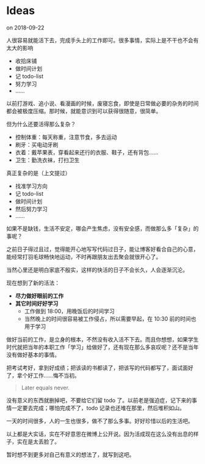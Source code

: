# Ideas

on 2018-09-22

人很容易就能活下去，完成手头上的工作即可。很多事情，实际上是不干也不会有太大的影响

- 收拾床铺
- 做时间计划
- 记 todo-list
- 努力学习
- ……

以前打游戏、追小说、看漫画的时候，废寝忘食，即使是日常做必要的杂务的时间都会被极度压缩。那时候，就能意识到可以获得很随意，很简单。

但为什么还要活得那么复杂？

- 控制体重：每天称重，注意节食，多去运动
- 刷牙：买电动牙刷
- 衣着：戴苹果表，穿看起来还行的衣服、鞋子，还有背包……
- 卫生：勤洗衣袜，打扫卫生

真正复杂的是（上文提过）

- 找准学习方向
- 记 todo-list
- 做时间计划
- 然后努力学习
- ……

如果不是缺钱，生活不安定，哪会产生焦虑，没有安全感，而做那么多「复杂」的事呢？

之前日子得过且过，觉得能开心地写写代码过日子，能让博客好看合自己的心意，能经常打羽毛球畅快地运动，不时再跟朋友出去聚会就很开心了。

当然心里还是明白家底不殷实，这样的快活的日子不会长久，人会逐渐沉沦。

现在想到了新的活法：

- **尽力做好眼前的工作**
- **其它时间好好学习**
    - 工作做到 18:00，用晚饭后的时间学习
    - 当然晚上的时间很容易被工作侵占，所以需要早起，在 10:30 前的时间也用于学习

做好当前的工作，是立身的根本，不然没有收入活不下去。而且你想想，如果学生时代就把当年的本职工作「学习」给做好了，还有现在那么多哀叹呢？还不是当年没有做好基本的事情。

把考试考好，拿到好成绩；把该读的书都读了，把该写的代码都写了，面试面好了，拿个好工作……悔不当初。

> Later equals never.

没有意义的东西就删掉吧，不要给它们留 todo 了。以前老是强迫症，记下来的事情一定要去完成；哪怕完成不了，todo 记录也还堆在那里，然后堆积如山。

一天的时间很多，人的一生也很多，做不了那么多事。好好珍惜以后的生活吧。

以上都是大实话，实在不好意思在微博上公开说。因为活成现在这么没有出息的样子，实在是太丢脸了。

暂时想不到更多对自己有意义的想法了，就写到这吧。
